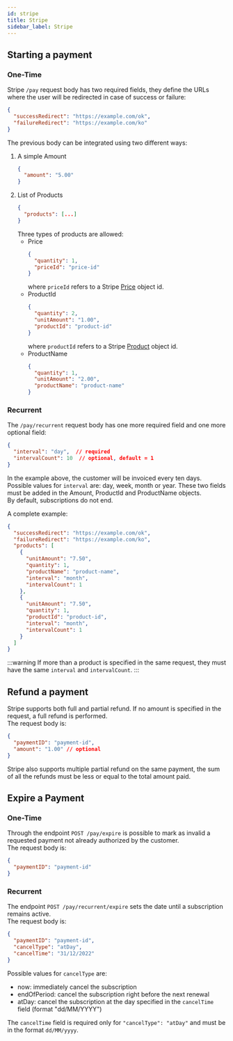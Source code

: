 ```yaml
---
id: stripe
title: Stripe
sidebar_label: Stripe
---
```




## Starting a payment

### One-Time

Stripe `/pay` request body has two required fields, they define the URLs where the user will be redirected in case of success or failure:
```json lines
{
  "successRedirect": "https://example.com/ok",
  "failureRedirect": "https://example.com/ko"
}
```
The previous body can be integrated using two different ways:
1. A simple Amount
    ```json lines
    {
      "amount": "5.00"
    }
    ```
2. List of Products
    ```json lines
    {
      "products": [...]
    }
    ```
   Three types of products are allowed:
    * Price
        ```json lines
        {
          "quantity": 1,
          "priceId": "price-id"  
        }
        ```
      where `priceId` refers to a Stripe [Price](https://stripe.com/docs/api/prices) object id.
    * ProductId
        ```json lines
        {
          "quantity": 2,
          "unitAmount": "1.00",
          "productId": "product-id"  
        }
        ```
      where `productId` refers to a Stripe [Product](https://stripe.com/docs/api/products) object id.
    * ProductName
        ```json lines
        {
          "quantity": 1,
          "unitAmount": "2.00",
          "productName": "product-name"  
        }
        ```

### Recurrent

The `/pay/recurrent` request body has one more required field and one more optional field:
```json lines
{
  "interval": "day",  // required
  "intervalCount": 10  // optional, default = 1
}
```
In the example above, the customer will be invoiced every ten days.
Possible values for `interval` are: day, week, month or year.
These two fields must be added in the Amount, ProductId and ProductName objects.  
By default, subscriptions do not end.

A complete example:
```json lines
{
  "successRedirect": "https://example.com/ok",
  "failureRedirect": "https://example.com/ko",
  "products": [
    {
      "unitAmount": "7.50",
      "quantity": 1,
      "productName": "product-name",
      "interval": "month",
      "intervalCount": 1
    },
    {
      "unitAmount": "7.50",
      "quantity": 1,
      "productId": "product-id",
      "interval": "month",
      "intervalCount": 1
    }
  ]
}
```

:::warning
If more than a product is specified in the same request, they must have the same `interval` and `intervalCount`.
:::

## Refund a payment

Stripe supports both full and partial refund. If no amount is specified in the request, a full refund is performed.  
The request body is:
```json lines
{
  "paymentID": "payment-id",
  "amount": "1.00" // optional
}
```
Stripe also supports multiple partial refund on the same payment, the sum of all the refunds must be less or equal to the total amount paid.

## Expire a Payment

### One-Time

Through the endpoint `POST /pay/expire` is possible to mark as invalid a requested payment not already authorized by the customer.  
The request body is:
```json lines
{
  "paymentID": "payment-id"
}
```

### Recurrent

The endpoint `POST /pay/recurrent/expire` sets the date until a subscription remains active.  
The request body is:
```json lines
{
  "paymentID": "payment-id",
  "cancelType": "atDay",
  "cancelTime": "31/12/2022"
}
```
Possible values for `cancelType` are:
* now: immediately cancel the subscription
* endOfPeriod: cancel the subscription right before the next renewal
* atDay: cancel the subscription at the day specified in the `cancelTime` field (format "dd/MM/YYYY")

The `cancelTime` field is required only for `"cancelType": "atDay"` and must be in the format `dd/MM/yyyy`.
